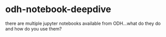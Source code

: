 # odh-notebook-deepdive
there are multiple jupyter notebooks available from ODH...what do they do and how do you use them?
